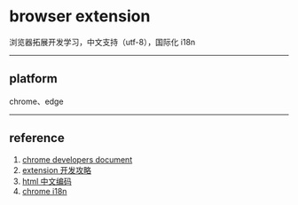 # browser extension
  浏览器拓展开发学习，中文支持（utf-8），国际化 i18n

---

## platform
   chrome、edge

---

## reference
1. [chrome developers document](https://developer.chrome.com/docs/extensions/mv3/getstarted/development-basics/)
2. [extension 开发攻略](https://www.cnblogs.com/liuxianan/p/chrome-plugin-develop.html)
3. [html 中文编码](https://blog.csdn.net/dyw_666666/article/details/82902408)
4. [chrome i18n](https://wizardforcel.gitbooks.io/chrome-doc/content/24.html)


